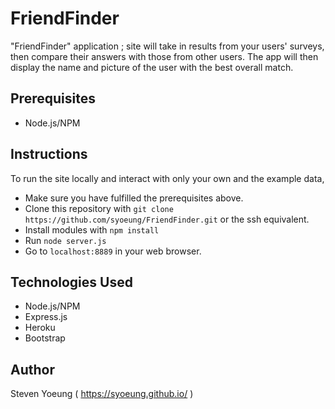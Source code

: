 # FriendFinder
"FriendFinder" application ; site will take in results from your users' surveys, then compare their answers with those from other users. The app will then display the name and picture of the user with the best overall match.

## Prerequisites
- Node.js/NPM

## Instructions
To run the site locally and interact with only your own and the example data,
 - Make sure you have fulfilled the prerequisites above.
 - Clone this repository with `git clone https://github.com/syoeung/FriendFinder.git` or the ssh equivalent.
 - Install modules with `npm install`
 - Run `node server.js`
 - Go to `localhost:8889` in your web browser.

## Technologies Used
- Node.js/NPM 
- Express.js 
- Heroku 
- Bootstrap 


## Author
Steven Yoeung ( https://syoeung.github.io/ )
